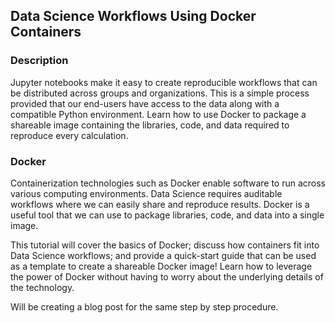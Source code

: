 ## Data Science Workflows Using Docker Containers

### Description

Jupyter notebooks make it easy to create reproducible workflows that can be distributed across groups and organizations. This is a simple process provided that our end-users have access to the data along with a compatible Python environment. Learn how to use Docker to package a shareable image containing the libraries, code, and data required to reproduce every calculation.

### Docker

Containerization technologies such as Docker enable software to run across various computing environments. Data Science requires auditable workflows where we can easily share and reproduce results. Docker is a useful tool that we can use to package libraries, code, and data into a single image.

This tutorial will cover the basics of Docker; discuss how containers fit into Data Science workflows; and provide a quick-start guide that can be used as a template to create a shareable Docker image!
Learn how to leverage the power of Docker without having to worry about the underlying details of the technology. 

Will be creating a blog post for the same step by step procedure.

